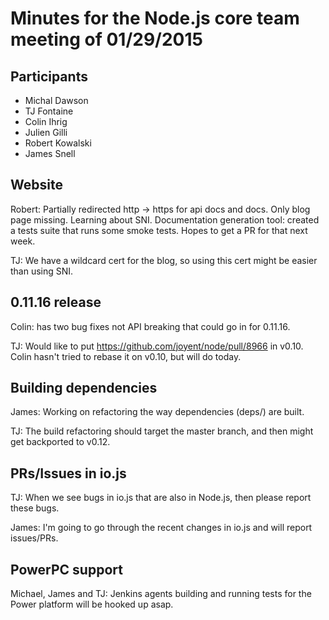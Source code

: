 # Minutes for the Node.js core team meeting of 01/29/2015

## Participants

* Michal Dawson
* TJ Fontaine
* Colin Ihrig
* Julien Gilli
* Robert Kowalski
* James Snell

## Website

Robert: Partially redirected http -> https for api docs and docs. Only blog
page missing. Learning about SNI. Documentation generation tool: created a
tests suite that runs some smoke tests. Hopes to get a PR for that next week.

TJ: We have a wildcard cert for the blog, so using this cert might be easier
than using SNI.

## 0.11.16 release

Colin: has two bug fixes not API breaking that could go in for 0.11.16.

TJ: Would like to put https://github.com/joyent/node/pull/8966 in v0.10. Colin
hasn't tried to rebase it on v0.10, but will do today.

## Building dependencies

James: Working on refactoring the way dependencies (deps/) are built.

TJ: The build refactoring should target the master branch, and then might get
backported to v0.12.

## PRs/Issues in io.js

TJ: When we see bugs in io.js that are also in Node.js, then please report
these bugs.

James: I'm going to go through the recent changes in io.js and will report
issues/PRs.

## PowerPC support

Michael, James and TJ: Jenkins agents building and running tests for the Power
platform will be hooked up asap.
